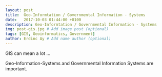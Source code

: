 ```yaml
---
layout: post
title:  Geo-Informtation / Governmental Information - Systems
date:   2017-10-03 01:44:00 +0100
description: Geo-Informtation / Governmental Information - Systems
img: post-gis.jpg # Add image post (optional)
tags: [GIS, Geoinformatics, Government]
author: Erdinc Ay # Add name author (optional)
---
```

GIS can mean a lot ...

Geo-Information-Systems and Governmental Information Systems are important.

